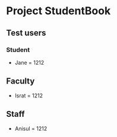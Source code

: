 # Project StudentBook

## Test users

### Student
* Jane = 1212
  
## Faculty
* Israt = 1212

## Staff
* Anisul = 1212